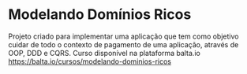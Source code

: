 # Modelando Domínios Ricos
Projeto criado para implementar uma aplicação que tem como objetivo cuidar de todo o contexto de pagamento de uma aplicação, através de OOP, DDD e CQRS.
Curso disponível na plataforma balta.io https://balta.io/cursos/modelando-dominios-ricos
